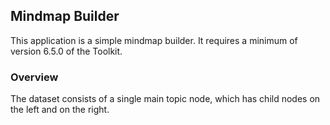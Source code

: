 ## Mindmap Builder

This application is a simple mindmap builder. It requires a minimum of version 6.5.0 of the Toolkit.

### Overview

The dataset consists of a single main topic node, which has child nodes on the left and on the right.  
